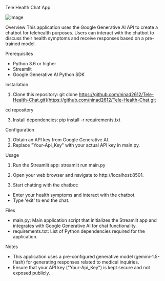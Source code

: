 Tele Health Chat App

![image](https://github.com/ninad2612/Tele-Health-Chat/assets/167805209/76e901b6-b777-4280-9af7-8d2fc1b4f22c)

Overview
This application uses the Google Generative AI API to create a chatbot for telehealth purposes. Users can interact with the chatbot to discuss their health symptoms and receive responses based on a pre-trained model.

Prerequisites
- Python 3.6 or higher
- Streamlit
- Google Generative AI Python SDK

Installation
1. Clone this repository:
git clone https://github.com/ninad2612/Tele-Health-Chat.git](https://github.com/ninad2612/Tele-Health-Chat.git

  cd repository

3. Install dependencies:
pip install -r requirements.txt

Configuration
1. Obtain an API key from Google Generative AI.
2. Replace "Your-Api_Key" with your actual API key in main.py.

Usage
1. Run the Streamlit app:
streamlit run main.py

2. Open your web browser and navigate to http://localhost:8501.

3. Start chatting with the chatbot:
- Enter your health symptoms and interact with the chatbot.
- Type 'exit' to end the chat.

Files
- main.py: Main application script that initializes the Streamlit app and integrates with Google Generative AI for chat functionality.
- requirements.txt: List of Python dependencies required for the application.

Notes
- This application uses a pre-configured generative model (gemini-1.5-flash) for generating responses related to medical inquiries.
- Ensure that your API key ("Your-Api_Key") is kept secure and not exposed publicly.
